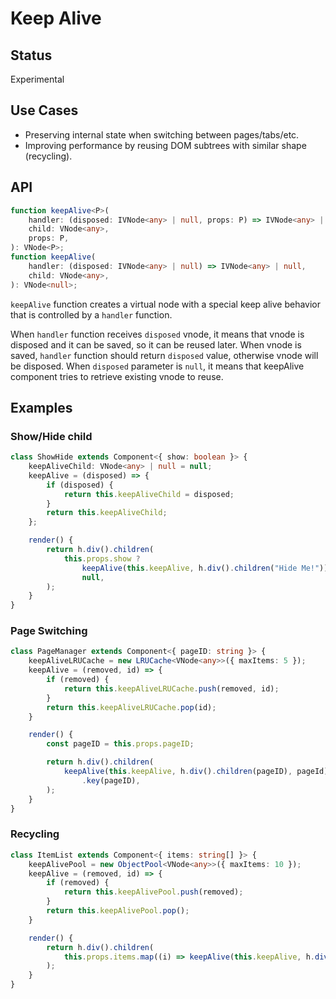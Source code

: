 # Keep Alive

## Status

Experimental

## Use Cases

- Preserving internal state when switching between pages/tabs/etc.
- Improving performance by reusing DOM subtrees with similar shape (recycling).

## API

```ts
function keepAlive<P>(
    handler: (disposed: IVNode<any> | null, props: P) => IVNode<any> | null,
    child: VNode<any>,
    props: P,
): VNode<P>;
function keepAlive(
    handler: (disposed: IVNode<any> | null) => IVNode<any> | null,
    child: VNode<any>,
): VNode<null>;
```

`keepAlive` function creates a virtual node with a special keep alive behavior that is controlled by a
`handler` function.

When `handler` function receives `disposed` vnode, it means that vnode is disposed and it can be saved, so it can be
reused later. When vnode is saved, `handler` function should return `disposed` value, otherwise vnode
will be disposed. When `disposed` parameter is `null`, it means that keepAlive component tries to retrieve existing
vnode to reuse.

## Examples

### Show/Hide child

```ts
class ShowHide extends Component<{ show: boolean }> {
    keepAliveChild: VNode<any> | null = null;
    keepAlive = (disposed) => {
        if (disposed) {
            return this.keepAliveChild = disposed;
        }
        return this.keepAliveChild;
    };

    render() {
        return h.div().children(
            this.props.show ?
                keepAlive(this.keepAlive, h.div().children("Hide Me!")) :
                null,
        );
    }
}
```

### Page Switching

```ts
class PageManager extends Component<{ pageID: string }> {
    keepAliveLRUCache = new LRUCache<VNode<any>>({ maxItems: 5 });
    keepAlive = (removed, id) => {
        if (removed) {
            return this.keepAliveLRUCache.push(removed, id);
        }
        return this.keepAliveLRUCache.pop(id);
    }

    render() {
        const pageID = this.props.pageID;

        return h.div().children(
            keepAlive(this.keepAlive, h.div().children(pageID), pageId)
                .key(pageID),
        );
    }
}
```

### Recycling

```ts
class ItemList extends Component<{ items: string[] }> {
    keepAlivePool = new ObjectPool<VNode<any>>({ maxItems: 10 });
    keepAlive = (removed, id) => {
        if (removed) {
            return this.keepAlivePool.push(removed);
        }
        return this.keepAlivePool.pop();
    }

    render() {
        return h.div().children(
            this.props.items.map((i) => keepAlive(this.keepAlive, h.div().children(i), i).key(i)),
        );
    }
}
```

